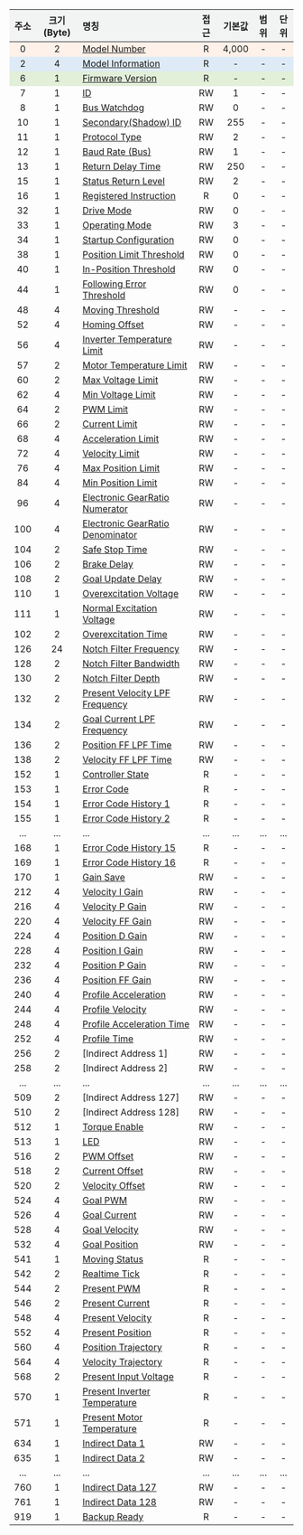 <style>

     .heatMap th {
        background: #f2f3f3;
        word-wrap: break-word;

    }   
    .heatMap tr:nth-child(1) { background: #fef1e9; }
    .heatMap tr:nth-child(2) { background: #deebf6; }
    .heatMap tr:nth-child(3) { background: #e2efd9; }
</style>

<div class="heatMap">

| 주소 | 크기(Byte) | 명칭                                                                    | 접근 | 기본값 | 범위                    | 단위               |
| :--: |:--------: | :---------------------------------------------------------------------- | :--: |:----: | :---------------------: | :---------------: |
| 0    | 2         | [Model Number](#model-number)                                           | R    | 4,000 | -                       | -                 |
| 2    | 4         | [Model Information](#model-information)                                 | R    | -     | -                       | -                 |
| 6    | 1         | [Firmware Version](#firmware-version)                                   | R    | -     | -                       | -                 |
| 7    | 1         | [ID](#id)                                                               | RW   | 1     | -                       | -                 |
| 8    | 1         | [Bus Watchdog](#bus-watchdog)                                           | RW   | 0     | -                       | -                 |
| 10   | 1         | [Secondary(Shadow) ID](#secondaryshadow-id)                             | RW   | 255   | -                       | -                 |
| 11   | 1         | [Protocol Type](#protocol-type)                                         | RW   | 2     | -                       | -                 |
| 12   | 1         | [Baud Rate (Bus)](#baud-rate-bus)                                       | RW   | 1     | -                       | -                 |
| 13   | 1         | [Return Delay Time](#return-delay-time)                                 | RW   | 250   | -                       | -                 |
| 15   | 1         | [Status Return Level](#status-return-level)                             | RW   | 2     | -                       | -                 |
| 16   | 1         | [Registered Instruction](#registered-instruction)                       | R    | 0     | -                       | -                 |
| 32   | 1         | [Drive Mode](#drive-mode)                                               | RW   | 0     | -                       | -                 |
| 33   | 1         | [Operating Mode](#operating-mode)                                       | RW   | 3     | -                       | -                 |
| 34   | 1         | [Startup Configuration](#startup-configuration)                         | RW   | 0     | -                       | -                 |
| 38   | 1         | [Position Limit Threshold](#position-limit-threshold)                   | RW   | 0     | -                       | -                 |
| 40   | 1         | [In-Position Threshold](#in-position-threshold)                         | RW   | 0     | -                       | -                 |
| 44   | 1         | [Following Error Threshold](#following-error-threshold)                 | RW   | 0     | -                       | -                 |
| 48   | 4         | [Moving Threshold](#moving-threshold)                                   | RW   | -     | -                       | -                 |
| 52   | 4         | [Homing Offset](#homing-offset)                                         | RW   | -     | -                       | -                 |
| 56   | 4         | [Inverter Temperature Limit](#inverter-temperature-limit)               | RW   | -     | -                       | -                 |
| 57   | 2         | [Motor Temperature Limit](#motor-temperature-limit)                     | RW   | -     | -                       | -                 |
| 60   | 2         | [Max Voltage Limit](#max-voltage-limit)                                 | RW   | -     | -                       | -                 |
| 62   | 4         | [Min Voltage Limit](#min-voltage-limit)                                 | RW   | -     | -                       | -                 |
| 64   | 2         | [PWM Limit](#pwm-limit)                                                 | RW   | -     | -                       | -                 |
| 66   | 2         | [Current Limit](#current-limit)                                         | RW   | -     | -                       | -                 |
| 68   | 4         | [Acceleration Limit](#acceleration-limit)                               | RW   | -     | -                       | -                 |
| 72   | 4         | [Velocity Limit](#velocity-limit)                                       | RW   | -     | -                       | -                 |
| 76   | 4         | [Max Position Limit](#max-position-limit)                               | RW   | -     | -                       | -                 |
| 84   | 4         | [Min Position Limit](#min-position-limit)                               | RW   | -     | -                       | -                 |
| 96   | 4         | [Electronic GearRatio Numerator](#electronic-gearratio-numerator)       | RW   | -     | -                       | -                 |
| 100  | 4         | [Electronic GearRatio Denominator](#electronic-gearratio-denominator)   | RW   | -     | -                       | -                 |
| 104  | 2         | [Safe Stop Time](#safe-stop-time)                                       | RW   | -     | -                       | -                 |
| 106  | 2         | [Brake Delay](#brake-delay)                                             | RW   | -     | -                       | -                 |
| 108  | 2         | [Goal Update Delay](#goal-update-delay)                                 | RW   | -     | -                       | -                 |
| 110  | 1         | [Overexcitation Voltage](#overexcitation-voltage)                       | RW   | -     | -                       | -                 |
| 111  | 1         | [Normal Excitation Voltage](#normal-excitation-voltage)                 | RW   | -     | -                       | -                 |
| 102  | 2         | [Overexcitation Time](#overexcitation-time)                             | RW   | -     | -                       | -                 |
| 126  | 24        | [Notch Filter Frequency](#notch-filter-frequency)                       | RW   | -     | -                       | -                 |
| 128  | 2         | [Notch Filter Bandwidth](#notch-filter-bandwidth)                       | RW   | -     | -                       | -                 |
| 130  | 2         | [Notch Filter Depth](#notch-filter-depth)                               | RW   | -     | -                       | -                 |
| 132  | 2         | [Present Velocity LPF Frequency](#present-velocity-lpf-frequency)       | RW   | -     | -                       | -                 |
| 134  | 2         | [Goal Current LPF Frequency](#goal-current-lpf-frequency)               | RW   | -     | -                       | -                 |
| 136  | 2         | [Position FF LPF Time](#position-ff-lpf-time)                           | RW   | -     | -                       | -                 |
| 138  | 2         | [Velocity FF LPF Time](#velocity-ff-lpf-time)                           | RW   | -     | -                       | -                 |
| 152  | 1         | [Controller State](#controller-state)                                         | R    | -     | -                       | -                 |
| 153  | 1         | [Error Code](#error-code)                                               | R    | -     | -                       | -                 |
| 154  | 1         | [Error Code History 1](#error-code-history1)                            | R    | -     | -                       | -                 |
| 155  | 1         | [Error Code History 2](#error-code-history2)                            | R    | -     | -                       | -                 |
| ...  | ...       | ...                                                                     | ...  | ...   | ...                     | ...               |
| 168  | 1         | [Error Code History 15](#error-code-history15)                          | R    | -     | -                       | -                 |
| 169  | 1         | [Error Code History 16](#error-code-history16)                          | R    | -     | -                       | -                 |
| 170  | 1         | [Gain Save](#gain-save)                                                 | RW   | -     | -                       | -                 |
| 212  | 4         | [Velocity I Gain](#velocity-i-gain)                                     | RW   | -     | -                       | -                 |
| 216  | 4         | [Velocity P Gain](#velocity-p-gain)                                     | RW   | -     | -                       | -                 |
| 220  | 4         | [Velocity FF Gain](#velocity-ff-gain)                                   | RW   | -     | -                       | -                 |
| 224  | 4         | [Position D Gain](#position-d-gain)                                     | RW   | -     | -                       | -                 |
| 228  | 4         | [Position I Gain](#position-i-gain)                                     | RW   | -     | -                       | -                 |
| 232  | 4         | [Position P Gain](#position-p-gain)                                     | RW   | -     | -                       | -                 |
| 236  | 4         | [Position FF Gain](#position-ff-gain)                                   | RW   | -     | -                       | -                 |
| 240  | 4         | [Profile Acceleration](#profile-acceleration)                           | RW   | -     | -                       | -                 |
| 244  | 4         | [Profile Velocity](#profile-velocity)                                   | RW   | -     | -                       | -                 |
| 248  | 4         | [Profile Acceleration Time](#profile-acceleration-time)                 | RW   | -     | -                       | -                 |
| 252  | 4         | [Profile Time](#profile-time)                                           | RW   | -     | -                       | -                 |
| 256  | 2         | [Indirect Address 1]                                                    | RW   | -     | -                       | -                 |
| 258  | 2         | [Indirect Address 2]                                                    | RW   | -     | -                       | -                 |
| ...  | ...       | ...                                                                     | ...  | ...   | ...                     | ...               |
| 509  | 2         | [Indirect Address 127]                                                  | RW   | -     | -                       | -                 |
| 510  | 2         | [Indirect Address 128]                                                  | RW   | -     | -                       | -                 |
| 512  | 1         | [Torque Enable](#torque-enable)                                         | RW   | -     | -                       | -                 |
| 513  | 1         | [LED](#led)                                                             | RW   | -     | -                       | -                 |
| 516  | 2         | [PWM Offset](#pwm-offset)                                               | RW   | -     | -                       | -                 |
| 518  | 2         | [Current Offset](#current-offset)                                       | RW   | -     | -                       | -                 |
| 520  | 2         | [Velocity Offset](#velocity-offset)                                     | RW   | -     | -                       | -                 |
| 524  | 4         | [Goal PWM](#goal-pwm)                                                   | RW   | -     | -                       | -                 |
| 526  | 4         | [Goal Current](#goal-current)                                           | RW   | -     | -                       | -                 |
| 528  | 4         | [Goal Velocity](#goal-velocity)                                         | RW   | -     | -                       | -                 |
| 532  | 4         | [Goal Position](#goal-position)                                         | RW   | -     | -                       | -                 |
| 541  | 1         | [Moving Status](#moving-status)                                         | R    | -     | -                       | -                 |
| 542  | 2         | [Realtime Tick](#realtime-tick)                                         | R    | -     | -                       | -                 |
| 544  | 2         | [Present PWM](#present-pwm)                                             | R    | -     | -                       | -                 |
| 546  | 2         | [Present Current](#present-current)                                     | R    | -     | -                       | -                 |
| 548  | 4         | [Present Velocity](#present-velocity)                                   | R    | -     | -                       | -                 |
| 552  | 4         | [Present Position](#present-position)                                   | R    | -     | -                       | -                 |
| 560  | 4         | [Position Trajectory](#position-trajectory)                             | R    | -     | -                       | -                 |
| 564  | 4         | [Velocity Trajectory](#velocity-trajectory)                             | R    | -     | -                       | -                 |
| 568  | 2         | [Present Input Voltage](#present-input-voltage)                         | R    | -     | -                       | -                 |
| 570  | 1         | [Present Inverter Temperature](#present-inverter-temperature)           | R    | -     | -                       | -                 |
| 571  | 1         | [Present Motor Temperature](#present-motor-temperature)                 | R    | -     | -                       | -                 |
| 634  | 1         | [Indirect Data 1](#indirect-data1)                                      | RW   | -     | -                       | -                 |
| 635  | 1         | [Indirect Data 2](#indirect-data2)                                      | RW   | -     | -                       | -                 |
| ...  | ...       | ...                                                                     | ...  | ...   | ...                     | ...               |
| 760  | 1         | [Indirect Data 127](#indirect-data127)                                  | RW   | -     | -                       | -                 |
| 761  | 1         | [Indirect Data 128](#indirect-data128)                                  | RW   | -     | -                       | -                 |
| 919  | 1         | [Backup Ready](#backup-ready)                                           | R    | -     | -                       | -                 |


</div>